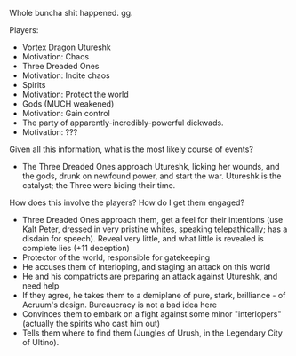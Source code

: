 Whole buncha shit happened. gg.

Players:
* Vortex Dragon Utureshk
 * Motivation: Chaos
* Three Dreaded Ones
 * Motivation: Incite chaos
* Spirits
 * Motivation: Protect the world
* Gods (MUCH weakened)
 * Motivation: Gain control
* The party of apparently-incredibly-powerful dickwads.
 * Motivation: ???
 
Given all this information, what is the most likely course of events?
* The Three Dreaded Ones approach Utureshk, licking her wounds, and the gods, drunk on newfound power, and start the war. Utureshk is the catalyst; the Three were biding their time.

How does this involve the players? How do I get them engaged?
* Three Dreaded Ones approach them, get a feel for their intentions (use Kalt Peter, dressed in very pristine whites, speaking telepathically; has a disdain for speech). Reveal very little, and what little is revealed is complete lies (+11 deception)
 * Protector of the world, responsible for gatekeeping
 * He accuses them of interloping, and staging an attack on this world
 * He and his compatriots are preparing an attack against Utureshk, and need help
 * If they agree, he takes them to a demiplane of pure, stark, brilliance - of Acruum's design. Bureaucracy is not a bad idea here
 * Convinces them to embark on a fight against some minor "interlopers" (actually the spirits who cast him out)
 * Tells them where to find them (Jungles of Urush, in the Legendary City of Ultino).